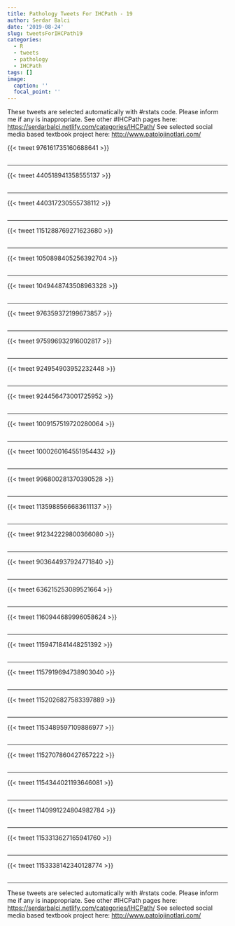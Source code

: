 ```yaml
---
title: Pathology Tweets For IHCPath - 19
author: Serdar Balci
date: '2019-08-24'
slug: tweetsForIHCPath19
categories:
  - R
  - tweets
  - pathology
  - IHCPath
tags: []
image:
  caption: ''
  focal_point: ''
---
```



These tweets are selected automatically with #rstats code. Please inform me if any is inappropriate.
See other #IHCPath pages here: https://serdarbalci.netlify.com/categories/IHCPath/ 
See selected social media based textbook project here: http://www.patolojinotlari.com/

{{< tweet 976161735160688641 >}}
<br>
<br>
<hr>
{{< tweet 440518941358555137 >}}
<br>
<br>
<hr>
{{< tweet 440317230555738112 >}}
<br>
<br>
<hr>
{{< tweet 1151288769271623680 >}}
<br>
<br>
<hr>
{{< tweet 1050898405256392704 >}}
<br>
<br>
<hr>
{{< tweet 1049448743508963328 >}}
<br>
<br>
<hr>
{{< tweet 976359372199673857 >}}
<br>
<br>
<hr>
{{< tweet 975996932916002817 >}}
<br>
<br>
<hr>
{{< tweet 924954903952232448 >}}
<br>
<br>
<hr>
{{< tweet 924456473001725952 >}}
<br>
<br>
<hr>
{{< tweet 1009157519720280064 >}}
<br>
<br>
<hr>
{{< tweet 1000260164551954432 >}}
<br>
<br>
<hr>
{{< tweet 996800281370390528 >}}
<br>
<br>
<hr>
{{< tweet 1135988566683611137 >}}
<br>
<br>
<hr>
{{< tweet 912342229800366080 >}}
<br>
<br>
<hr>
{{< tweet 903644937924771840 >}}
<br>
<br>
<hr>
{{< tweet 636215253089521664 >}}
<br>
<br>
<hr>
{{< tweet 1160944689996058624 >}}
<br>
<br>
<hr>
{{< tweet 1159471841448251392 >}}
<br>
<br>
<hr>
{{< tweet 1157919694738903040 >}}
<br>
<br>
<hr>
{{< tweet 1152026827583397889 >}}
<br>
<br>
<hr>
{{< tweet 1153489597109886977 >}}
<br>
<br>
<hr>
{{< tweet 1152707860427657222 >}}
<br>
<br>
<hr>
{{< tweet 1154344021193646081 >}}
<br>
<br>
<hr>
{{< tweet 1140991224804982784 >}}
<br>
<br>
<hr>
{{< tweet 1153313627165941760 >}}
<br>
<br>
<hr>
{{< tweet 1153338142340128774 >}}
<br>
<br>
<hr>


These tweets are selected automatically with #rstats code. Please inform me if any is inappropriate.
See other #IHCPath pages here: https://serdarbalci.netlify.com/categories/IHCPath/ 
See selected social media based textbook project here: http://www.patolojinotlari.com/
